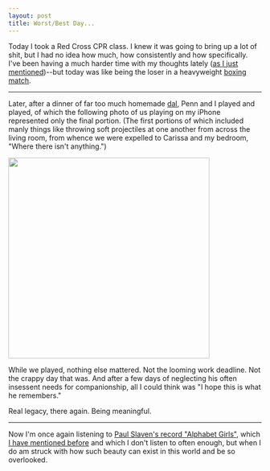 ```yaml
---
layout: post
title: Worst/Best Day...
---
```


Today I took a Red Cross CPR class. I knew it was going to bring up a lot of shit, but I had no idea how much, how consistently and how specifically. I've been having a much harder time with my thoughts lately ([as I just mentioned]({{site.baseurl}}/2011/10/28/dread.html))--but today was like being the loser in a heavyweight [boxing match]({{site.baseurl}}/2010/11/15/how-it-is-these-days.html).

---

Later, after a dinner of far too much homemade [dal](http://en.wikipedia.org/wiki/Dal), Penn and I played and played, of which the following photo of us playing on my iPhone represented only the final portion. (The first portions of which included manly things like throwing soft projectiles at one another from across the living room, from whence we were expelled to Carissa and my bedroom, "Where there isn't anything.")

<img src="{{site.baseurl}}/images/penn_and_me.jpg" width="400">

While we played, nothing else mattered. Not the looming work deadline. Not the crappy day that was. And after a few days of neglecting his often insessent needs for companionship, all I could think was "I hope this is what he remembers." 

Real legacy, there again. Being meaningful. 

---

Now I'm once again listening to [Paul Slaven's record "Alphabet Girls"](http://www.cdbaby.com/cd/paulslavens), which [I have mentioned before]({{site.baseurl}}/2011/07/20/lucy.html) and which I don't listen to often enough, but when I do am struck with how such beauty can exist in this world and be so overlooked.

